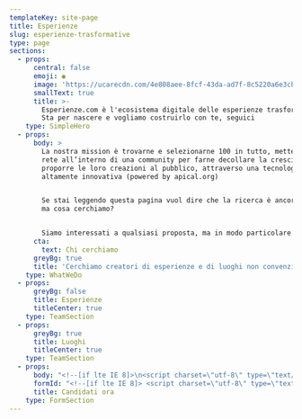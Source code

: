 ```yaml
---
templateKey: site-page
title: Esperienze
slug: esperienze-trasformative
type: page
sections:
  - props:
      central: false
      emoji: ◉
      image: 'https://ucarecdn.com/4e808aee-8fcf-43da-ad7f-8c5220a6e3cb/'
      smallText: true
      title: >-
        Esperienze.com è l'ecosistema digitale delle esperienze trasformative.
        Sta per nascere e vogliamo costruirlo con te, seguici
    type: SimpleHero
  - props:
      body: >
        La nostra mission è trovarne e selezionarne 100 in tutto, metterli in
        rete all’interno di una community per farne decollare la crescita e
        proporre le loro creazioni al pubblico, attraverso una tecnologia
        altamente innovativa (powered by apical.org)


        Se stai leggendo questa pagina vuol dire che la ricerca è ancora aperta,
        ma cosa cerchiamo?


        Siamo interessati a qualsiasi proposta, ma in modo particolare a queste:
      cta:
        text: Chi cerchiamo
      greyBg: true
      title: 'Cerchiamo creatori di esperienze e di luoghi non convenzionali. '
    type: WhatWeDo
  - props:
      greyBg: false
      title: Esperienze
      titleCenter: true
    type: TeamSection
  - props:
      greyBg: true
      title: Luoghi
      titleCenter: true
    type: TeamSection
  - props:
      body: "<!--[if lte IE 8]>\n<script charset=\"utf-8\" type=\"text/javascript\" src=\"//js.hsforms.net/forms/v2-legacy.js\"></script>\n<![endif]-->\n<script charset=\"utf-8\" type=\"text/javascript\" src=\"//js.hsforms.net/forms/v2.js\"></script>\n<script>\n  hbspt.forms.create({\n\tportalId: \"5448232\",\n\tformId: \"8a771c01-513c-4b1e-a7d8-68b5ca87e4a1\"\n});\n</script>"
      formId: "<!--[if lte IE 8]> <script charset=\"utf-8\" type=\"text/javascript\" src=\"//js.hsforms.net/forms/v2-legacy.js\"></script> <![endif]--> <script charset=\"utf-8\" type=\"text/javascript\" src=\"//js.hsforms.net/forms/v2.js\"></script> <script>   hbspt.forms.create({ \tportalId: \"5448232\", \tformId: \"8a771c01-513c-4b1e-a7d8-68b5ca87e4a1\" }); </script>"
      title: Candidati ora
    type: FormSection
---
```


